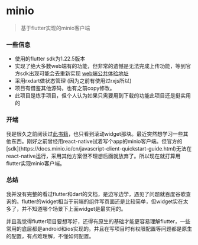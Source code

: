 # minio

> 基于flutter实现的minio客户端
### 一些信息

- 使用的flutter sdk为1.22.5版本
- 实现了绝大多数web端有的功能，但非常的遗憾是无法完成上传功能，等到官方sdk出现可能会去重新实现 [web端公共体验地址](https://play.min.io/minio/)
- 采用rxdart做状态管理 (因为之前有使用过rxjs所以)
- 项目有借鉴其他源码，也有之前copy修改。
- 此项目是练手项目，但个人认为如果只需要用到下载的功能此项目还是挺实用的

### 开端

我是很久之前阅读过[此书籍]("https://book.flutterchina.club/")，也只看到滚动widget那块。最近突然想学习一些其他东西。刚好之前曾经用react-native试着写个app的minio客户端。但官方的[sdk](https://docs.minio.io/cn/javascript-client-quickstart-guide.html)无法在react-native运行，采用其他方案但不理想后面就放弃了。所以现在就打算用flutter实现minio客户端。

### 总结

我并没有完整的看过flutter和dart的文档，是边写边学，遇见了问题就百度谷歌查询的。flutter的widget相当于前端的组件写页面还是比较简单，但widget实在太多了，并不知道哪个场景下上面widget是最实用的。

并且我觉得flutter项目要想写好，还得有原生的基础才能更容易理解flutter，一些常用的底层都是android和ios实现的。并且在写项目时有权限配置等问题都是原生的配置，有点难理解，不懂如何配置。